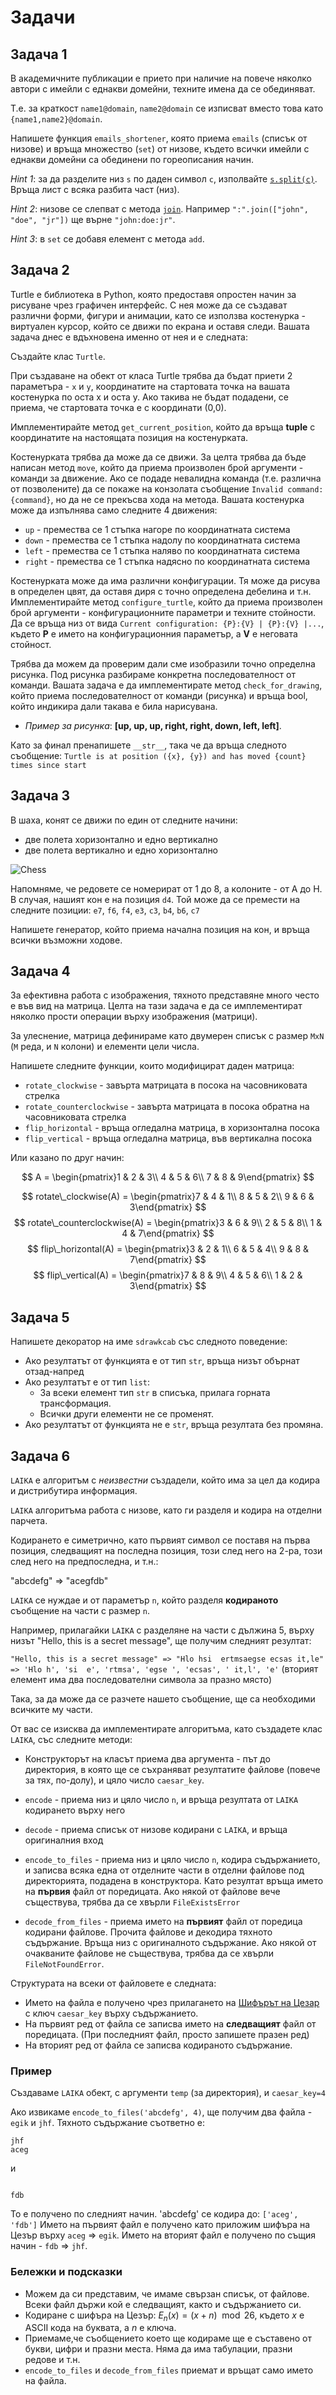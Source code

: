 # Задачи

## Задача 1

В академичните публикации е прието при наличие на повече няколко автори с имейли с еднакви домейни, техните имена да се обединяват.

Т.е. за краткост `name1@domain`, `name2@domain` се изписват вместо това като `{name1,name2}@domain`.

Напишете функция `emails_shortener`, която приема `emails` (списък от низове) и връща множество (`set`) от низове, където всички имейли с еднакви домейни са обединени по гореописания начин.

*Hint 1*: за да разделите низ `s` по даден символ `c`, изполвайте [`s.split(c)`](https://docs.python.org/3/library/stdtypes.html#str.split). Връща лист с всяка разбита част (низ).

*Hint 2*: низове се слепват с метода [`join`](https://docs.python.org/3/library/stdtypes.html#str.join). Например `":".join(["john", "doe", "jr"])` ще върне `"john:doe:jr"`.

*Hint 3*: в `set` се добавя елемент с метода `add`.

## Задача 2

Turtle е библиотека в Python, която предоставя опростен начин за рисуване чрез графичен интерфейс. С нея може да се създават различни форми, фигури и анимации, като се използва костенурка - виртуален курсор, който се движи по екрана и оставя следи. Вашата задача днес е вдъхновена именно от нея и е следната:

Създайте клас `Turtle`.

При създаване на обект от класа Turtle трябва да бъдат приети 2 параметъра - `x` и `y`, координатите на стартовата точка на вашата костенурка по оста x и оста y. Ако такива не бъдат подадени, се приема, че стартовата точка е с координати (0,0).

Имплементирайте метод `get_current_position`, който да връща **tuple** с координатите на настоящата позиция на костенурката.

Костенурката трябва да може да се движи. За целта трябва да бъде написан метод `move`, който да приема произволен брой аргументи - команди за движение. Ако се подаде невалидна команда (т.е. различна от позволените) да се покаже на конзолата съобщение `Invalid command: {command}`, но да не се прекъсва хода на метода.
Вашата костенурка може да изпълнява само следните 4 движения:

- `up` - премества се 1 стъпка нагоре по координатната система
- `down` - премества се 1 стъпка надолу по координатната система
- `left` - премества се 1 стъпка наляво по координатната система
- `right` - премества се 1 стъпка надясно по координатната система

Костенурката може да има различни конфигурации. Тя може да рисува в определен цвят, да оставя диря с точно определена дебелина и т.н. Имплементирайте метод `configure_turtle`, който да приема произволен брой аргументи - конфигурационните параметри и техните стойности. Да се връща низ от вида `Current configuration: {P}:{V} | {P}:{V} |...`, където **P** е името на конфигурационния параметър, а **V** е неговата стойност.  

Трябва да можем да проверим дали сме изобразили точно определна рисунка. Под рисунка разбираме конкретна последователност от команди. 
Вашата задача е да имплементирате метод `check_for_drawing`, който приема последователност от команди (рисунка) и връща bool, който индикира дали такава е била нарисувана.

- *Пример за рисунка*: **[up, up, up, right, right, down, left, left]**.

Като за финал пренапишете `__str__`, така че да връща следното съобщение: `Turtle is at position ({x}, {y}) and has moved {count} times since start`

## Задача 3

В шахa, конят се движи по един от следните начини:

- две полета хоризонтално и едно вертикално
- две полета вертикално и едно хоризонтално

![Chess](https://i.imgur.com/jRvOJaK.png)

Напомняме, че редовете се номерират от 1 до 8, а колоните - от A до H.
В случая, нашият кон е на позиция `d4`.
Той може да се премести на следните позиции: `e7`, `f6`, `f4`, `e3`, `c3`, `b4`, `b6`, `c7`

Напишете генератор, който приема начална позиция на кон, и връща всички възможни ходове.

## Задача 4

За ефективна работа с изображения, тяхното представяне много често е във вид на матрица.
Целта на тази задача е да се имплементират няколко прости операции върху изображения (матрици).

За улеснение, матрица дефинираме като двумерен списък с размер `MxN` (`M` реда, и `N` колони) и елементи цели числа.

Напишете следните функции, които модифицират даден матрица:

- `rotate_clockwise` - завърта матрицата в посока на часовниковата стрелка
- `rotate_counterclockwise` - завърта матрицата в посока обратна на часовниковата стрелка
- `flip_horizontal` - връща огледална матрица, в хоризонтална посока
- `flip_vertical` - връща огледална матрица, във вертикална посока

Или казано по друг начин:

$$ A = \begin{pmatrix}1 & 2 & 3\\ 4 & 5 & 6\\ 7 & 8 & 9\end{pmatrix} $$

$$ rotate\_clockwise(A) = \begin{pmatrix}7 & 4 & 1\\ 8 & 5 & 2\\ 9 & 6 & 3\end{pmatrix} $$
$$ rotate\_counterclockwise(A) = \begin{pmatrix}3 & 6 & 9\\ 2 & 5 & 8\\ 1 & 4 & 7\end{pmatrix} $$
$$ flip\_horizontal(A) = \begin{pmatrix}3 & 2 & 1\\ 6 & 5 & 4\\ 9 & 8 & 7\end{pmatrix} $$
$$ flip\_vertical(A) = \begin{pmatrix}7 & 8 & 9\\ 4 & 5 & 6\\ 1 & 2 & 3\end{pmatrix} $$

## Задача 5

Напишете декоратор на име `sdrawkcab` със следното поведение:

- Ако резултатът от функцията е от тип `str`, връща низът обърнат отзад-напред
- Ако резултатът е от тип `list`:
  - За всеки елемент тип `str` в списъка, прилага горната трансформация.
  - Всички други елементи не се променят.
- Ако резултатът от функцията не е `str`, връща резултата без промяна.

## Задача 6

`LAIKA` е алгоритъм с *неизвестни* създадели, който има за цел да кодира и дистрибутира информация.

`LAIKA` алгоритъма работа с низове, като ги разделя и кодира на отделни парчета.

Кодирането е симетрично, като първият символ се поставя на първа позиция, следващият на последна позиция, този след него на 2-ра, този след него на предпоследна, и т.н.:

"abcdefg" => "acegfdb"

`LAIKA` се нуждае и от параметър `n`, който разделя **кодираното** съобщение на части с размер `n`.

Например, прилагайки `LAIKA` с разделяне на части с дължина 5, върху низът "Hello, this is a secret message", ще получим следният резултат:

`"Hello, this is a secret message" => "Hlo hsi  ertmsaegse ecsas it,le" => 'Hlo h', 'si  e', 'rtmsa', 'egse ', 'ecsas', ' it,l', 'e'` (вторият елемент има два последователни символа за празно място)

Така, за да може да се разчете нашето съобщение, ще са необходими всичките му части.

От вас се изисква да имплементирате алгоритъма, като създадете клас `LAIKA`, със следните методи:

- Конструкторът на класът приема два аргумента - път до директория, в която ще се съхраняват резултатите файлове (повече за тях, по-долу), и цяло число `caesar_key`.
- `encode` - приема низ и цяло число `n`, и връща резултата от `LAIKA` кодирането върху него
- `decode` - приема списък от низове кодирани с `LAIKA`, и връща оригиналния вход

- `encode_to_files` - приема низ и цяло число `n`, кодира съдържанието, и записва всяка една от отделните части в отделни файлове под директорията, подадена в конструктора. Като резултат връща името на **първия** файл от поредицата. Ако някой от файлове вече съществува, трябва да се хвърли `FileExistsError`

- `decode_from_files` - приема името на **първият** файл от поредица кодирани файлове. Прочита файлове и декодира тяхното съдържание. Връща низ с оригиналното съдържание. Ако някой от очакваните файлове не съществува, трябва да се хвърли `FileNotFoundError`.

Структурата на всеки от файловете е следната:

- Името на файла е получено чрез прилагането на [Шифърът на Цезар](https://en.wikipedia.org/wiki/Caesar_cipher) с ключ `caesar_key` върху съдържанието.
- На първият ред от файла се записва името на **следващият** файл от поредицата. (При последният файл, просто запишете празен ред)
- На вторият ред от файла се записва кодираното съдържание.

### Пример

Създаваме `LAIKA` обект, с аргументи `temp` (за директория), и `caesar_key=4`

Ако извикаме `encode_to_files('abcdefg', 4)`, ще получим два файла - `egik` и `jhf`.
Тяхното съдържание съответно е:

```plaintext
jhf
aceg
```

и

```plaintext
 
fdb
```

То е получено по следният начин. 'abcdefg' се кодира до: `['aceg', 'fdb']`
Името на първият файл е получено като приложим шифъра на Цезър върху `aceg` => `egik`.
Името на вторият файл е получено по същия начин - `fdb` => `jhf`.

### Бележки и подсказки

- Можем да си представим, че имаме свързан списък, от файлове. Всеки файл държи кой е следващият, както и съдържанието си.
- Кодиране с шифъра на Цезър: ${\displaystyle E_{n}(x)=(x+n)\mod {26}}$, където $x$ е ASCII кода на буквата, а $n$ е ключа.
- Приемаме,че съобщението което ще кодираме ще е съставено от букви, цифри и празни места. Няма да има табулации, празни редове и т.н.
- `encode_to_files` и `decode_from_files` приемат и връщат само името на файла.
